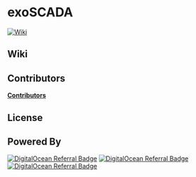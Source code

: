# exoSCADA

[![Wiki][wiki-img]][wiki]

## Wiki

[wiki]: https://github.com/https://github.com/concept10/exoSCADA/wiki

## Contributors

[__Contributors__](https://github.com/concept10/exoSCADA/graphs/contributors)

## License



## Powered By




[wiki-img]: https://img.shields.io/badge/docs-Wiki-blue.svg
[wiki]: https://github.com/https://github.com/concept10/exoSCADA/wiki

[ghaction-img]: https://github.com/concept10/exoSCADA/actions/workflows/cppcmake.yml/badge.svg
[ghaction]: https://github.com//actions/workflows/cppcmake.yml

<a href="https://www.digitalocean.com/?refcode=9dfb86ada067&utm_campaign=Referral_Invite&utm_medium=Referral_Program&utm_source=badge"><img src="https://web-platforms.sfo2.digitaloceanspaces.com/WWW/Badge%203.svg" alt="DigitalOcean Referral Badge" /></a>
<a href="https://www.digitalocean.com/?refcode=9dfb86ada067&utm_campaign=Referral_Invite&utm_medium=Referral_Program&utm_source=badge"><img src="https://web-platforms.sfo2.cdn.digitaloceanspaces.com/WWW/Badge%201.svg" alt="DigitalOcean Referral Badge" /></a>
<a href="https://www.digitalocean.com/?refcode=9dfb86ada067&utm_campaign=Referral_Invite&utm_medium=Referral_Program&utm_source=badge"><img src="https://web-platforms.sfo2.digitaloceanspaces.com/WWW/Badge%202.svg" alt="DigitalOcean Referral Badge" /></a>